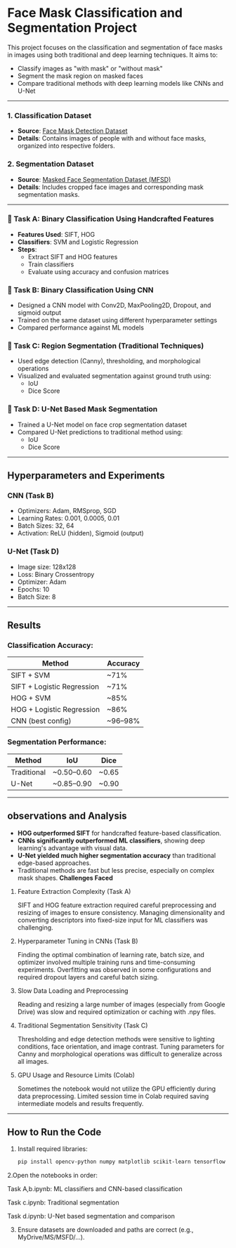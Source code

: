 
# Face Mask Classification and Segmentation Project


This project focuses on the classification and segmentation of face masks in images using both traditional and deep learning techniques. It aims to:
- Classify images as "with mask" or "without mask"
- Segment the mask region on masked faces
- Compare traditional methods with deep learning models like CNNs and U-Net

---


### 1. Classification Dataset
- **Source**: [Face Mask Detection Dataset](https://github.com/chandrikadeb7/Face-Mask-Detection/tree/master/dataset)
- **Details**: Contains images of people with and without face masks, organized into respective folders.

### 2. Segmentation Dataset
- **Source**: [Masked Face Segmentation Dataset (MFSD)](https://github.com/sadjadrz/MFSD)
- **Details**: Includes cropped face images and corresponding mask segmentation masks.

---


### 🔹 Task A: Binary Classification Using Handcrafted Features
- **Features Used**: SIFT, HOG
- **Classifiers**: SVM and Logistic Regression
- **Steps**:
  - Extract SIFT and HOG features
  - Train classifiers
  - Evaluate using accuracy and confusion matrices

### 🔹 Task B: Binary Classification Using CNN
- Designed a CNN model with Conv2D, MaxPooling2D, Dropout, and sigmoid output
- Trained on the same dataset using different hyperparameter settings
- Compared performance against ML models

### 🔹 Task C: Region Segmentation (Traditional Techniques)
- Used edge detection (Canny), thresholding, and morphological operations
- Visualized and evaluated segmentation against ground truth using:
  - IoU
  - Dice Score

### 🔹 Task D: U-Net Based Mask Segmentation
- Trained a U-Net model on face crop segmentation dataset
- Compared U-Net predictions to traditional method using:
  - IoU
  - Dice Score

---

## Hyperparameters and Experiments

### CNN (Task B)
- Optimizers: Adam, RMSprop, SGD
- Learning Rates: 0.001, 0.0005, 0.01
- Batch Sizes: 32, 64
- Activation: ReLU (hidden), Sigmoid (output)

### U-Net (Task D)
- Image size: 128x128
- Loss: Binary Crossentropy
- Optimizer: Adam
- Epochs: 10
- Batch Size: 8

---

## Results

### Classification Accuracy:
| Method | Accuracy |
|--------|----------|
| SIFT + SVM | ~71% |
| SIFT + Logistic Regression | ~71% |
| HOG + SVM | ~85% |
| HOG + Logistic Regression | ~86% |
| CNN (best config) | ~96–98% |

### Segmentation Performance:
| Method | IoU | Dice |
|--------|-----|------|
| Traditional | ~0.50–0.60 | ~0.65 |
| U-Net       | ~0.85–0.90 | ~0.90 |

---

## observations and Analysis
- **HOG outperformed SIFT** for handcrafted feature-based classification.
- **CNNs significantly outperformed ML classifiers**, showing deep learning's advantage with visual data.
- **U-Net yielded much higher segmentation accuracy** than traditional edge-based approaches.
- Traditional methods are fast but less precise, especially on complex mask shapes.
**Challenges Faced**
1. Feature Extraction Complexity (Task A)

   SIFT and HOG feature extraction required careful preprocessing and resizing of images to ensure consistency.
   Managing dimensionality and converting descriptors into fixed-size input for ML classifiers was challenging.

2. Hyperparameter Tuning in CNNs (Task B)

    Finding the optimal combination of learning rate, batch size, and optimizer involved multiple training runs and time-consuming experiments.
    Overfitting was observed in some configurations and required dropout layers and careful batch sizing.

3. Slow Data Loading and Preprocessing

    Reading and resizing a large number of images (especially from Google Drive) was slow and required optimization or caching with .npy files.

4. Traditional Segmentation Sensitivity (Task C)

    Thresholding and edge detection methods were sensitive to lighting conditions, face orientation, and image contrast.
    Tuning parameters for Canny and morphological operations was difficult to generalize across all images.

5. GPU Usage and Resource Limits (Colab)

    Sometimes the notebook would not utilize the GPU efficiently during data preprocessing.
    Limited session time in Colab required saving intermediate models and results frequently.




---

## How to Run the Code

1. Install required libraries:
   ```bash
   pip install opencv-python numpy matplotlib scikit-learn tensorflow

2.Open the notebooks in order:

  Task A,b.ipynb: ML classifiers and CNN-based classification
  
  Task c.ipynb: Traditional segmentation
  
  Task d.ipynb: U-Net based segmentation and comparison

3. Ensure datasets are downloaded and paths are correct (e.g., MyDrive/MS/MSFD/...).


